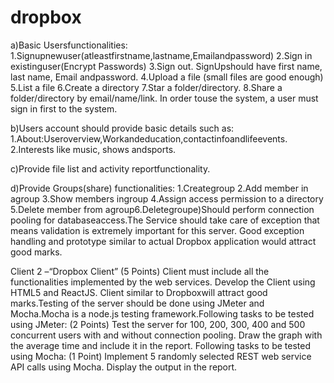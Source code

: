 # dropbox

a)Basic 
Usersfunctionalities:
1.Signupnewuser(atleastfirstname,lastname,Emailandpassword)
2.Sign in existinguser(Encrypt Passwords)
3.Sign out. SignUpshould have first name, last name, Email andpassword.
4.Upload a file (small files are good enough)
5.List a file 
6.Create a directory 
7.Star a folder/directory.
8.Share a folder/directory by email/name/link.
In order touse the system, a user must sign in first to the system.

b)Users account should provide basic details such as:
1.About:Useroverview,Workandeducation,contactinfoandlifeevents.
2.Interests like music, shows andsports.

c)Provide file list and activity reportfunctionality.

d)Provide Groups(share) functionalities:
1.Creategroup
2.Add member in agroup
3.Show members ingroup
4.Assign access permission to a directory
5.Delete member from agroup6.Deletegroupe)Should perform connection pooling for databaseaccess.The  Service  should  take  care  of  exception  that  means  validation  is  extremely  important  for  this server. Good exception handling and prototype similar to actual Dropbox application would attract good marks.

Client 2 –“Dropbox Client” (5 Points)
Client  must  include  all  the  functionalities  implemented  by  the  web  services.  Develop  the  Client  using HTML5 and ReactJS. Client similar to Dropboxwill attract good marks.Testing  of  the  server  should  be  done  using  JMeter  and  Mocha.Mocha  is  a  node.js  testing framework.Following tasks to be tested using JMeter: (2 Points) Test the server for 100, 200, 300, 400 and 500 concurrent users with and without connection pooling. Draw the graph with the average time and include it in the report. 
Following tasks to be tested using Mocha: (1 Point) Implement 5 randomly selected REST web service API calls using Mocha. Display the output in the report.
